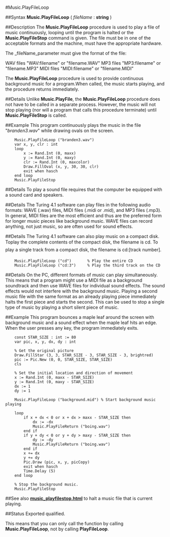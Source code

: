 
#Music.PlayFileLoop

##Syntax
**Music.PlayFileLoop** ( _fileName_ : **string** )


##Description
The **Music.PlayFileLoop** procedure is used to play a file of music continuously, looping until the program is halted or the **Music.PlayFileStop** command is given. The file must be in one of the acceptable formats and the machine, must have the appropriate hardware.

The _fileName_parameter must give the format of the file:


WAV files   "WAV:filename" or "filename.WAV"
MP3 files   "MP3:filename" or "filename.MP3"
MIDI files   "MIDI:filename" or "filename.MIDI"


The **Music.PlayFileLoop** procedure is used to provide continuous background music for a program.When called, the music starts playing, and the procedure returns immediately.


##Details
Unlike **Music.PlayFile**, the **Music.PlayFileLoop** procedure does not have to be called in a separate process. However, the music will not stop playing (nor will a program that calls this procedure terminate) until **Music.PlayFileStop** is called.


##Example
This program continuously plays the music in the file "_branden3.wav_" while drawing ovals on the screen.

        Music.PlayFileLoop ("branden3.wav")
        var x, y, clr : int
        loop
            x := Rand.Int (0, maxx)
            y := Rand.Int (0, maxy)
            clr := Rand.Int (0, maxcolor)
            Draw.FillOval (x, y, 30, 30, clr)
            exit when hasch
        end loop
        Music.PlayFileStop
##Details
To play a sound file requires that the computer be equipped with a sound card and speakers.


##Details
The Turing 4.1 software can play files in the following audio formats: WAVE (.wav) files, MIDI files (.midi or .mid), and MP3 files (.mp3). In general, MIDI files are the most efficient and thus are the preferred form for longer music pieces like background music. WAVE files can record anything, not just music, so are often used for sound effects.


##Details
The Turing 4.1 software can also play music on a compact disk. Toplay the complete contents of the compact disk, the filename is &#147;cd&#148;. To play a single track from a compact disk, the filename is &#147;cd:[track number]&#148;.

        Music.PlayFileLoop ("cd")       % Play the entire CD
        Music.PlayFileLoop ("cd:3")     % Play the third track on the CD
        
##Details
On the PC, different formats of music can play simultaneously. This means that a program might use a MIDI file as a background soundtrack and then use WAVE files for individual sound effects. The sound effects would not interfere with the background music. Playing a second music file with the same format as an already playing piece immediately halts the first piece and starts the second.  This can be used to stop a single type of music by playing a short silent piece of music.


##Example
This program bounces a maple leaf around the screen with background music and a sound effect when the maple leaf hits an edge. When the user presses any key, the program immediately exits.

        const STAR_SIZE : int := 80
        var pic, x, y, dx, dy : int
        
        % Get the original picture
        Draw.FillStar (3, 3, STAR_SIZE - 3, STAR_SIZE - 3, brightred)
        pic := Pic.New (0, 0, STAR_SIZE, STAR_SIZE)
        cls
        
        % Set the initial location and direction of movement
        x := Rand.Int (0, maxx - STAR_SIZE)
        y := Rand.Int (0, maxy - STAR_SIZE)
        dx := 1
        dy := 1
        
        Music.PlayFileLoop ("background.mid") % Start background music playing
        
        loop
            if x + dx < 0 or x + dx > maxx - STAR_SIZE then
                dx := -dx
                Music.PlayFileReturn ("boing.wav")
            end if
            if y + dy < 0 or y + dy > maxy - STAR_SIZE then
                dy := -dy
                Music.PlayFileReturn ("boing.wav")
            end if
            x += dx
            y += dy
            Pic.Draw (pic, x, y, picCopy)
            exit when hasch
            Time.Delay (5)
        end loop
        
        % Stop the background music.
        Music.PlayFileStop
##See also
**[music_playfilestop.html](Music.PlayFileStop)** to halt a music file that is current playing.


##Status
Exported qualified.

This means that you can only call the function by calling **Music.PlayFileLoop**, not by calling **PlayFileLoop**.

